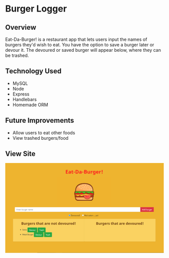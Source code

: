 # Burger Logger

## Overview 

Eat-Da-Burger! is a restaurant app that lets users input the names of burgers they'd wish to eat. You have the option to save a burger later or devour it. The devoured or saved burger will appear below, where they can be trashed.

## Technology Used

- MySQL 
- Node 
- Express 
- Handlebars 
- Homemade ORM 

## Future Improvements

- Allow users to eat other foods
- View trashed burgers/food

## View Site

![burger app demo](./assets/burger-app.PNG)